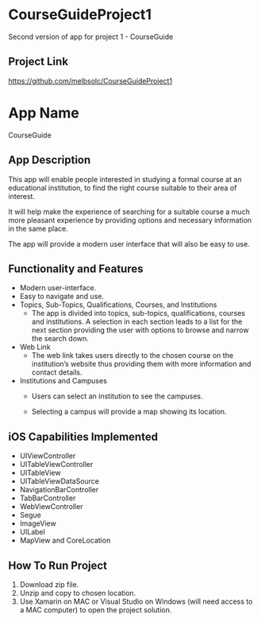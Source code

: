 # CourseGuideProject1
Second version of app for project 1 - CourseGuide

## Project Link
https://github.com/melbsolc/CourseGuideProject1

# App Name
CourseGuide

## App Description
This app will enable people interested in studying a formal course at an educational institution, to find the right course suitable to their area of interest.

It will help make the experience of searching for a suitable course a much more pleasant experience by providing options and necessary information in the same place.

The app will provide a modern user interface that will also be easy to use.

## Functionality and Features

* Modern user-interface.
* Easy to navigate and use.
* Topics, Sub-Topics, Qualifications, Courses, and Institutions
  - The app is divided into topics, sub-topics, qualifications, courses and institutions.  A selection in each section leads to a list for the next section providing the user with options to browse and narrow the search down.
* Web Link
  - The web link takes users directly to the chosen course on the institution’s website thus providing them with more information and contact details.
* Institutions and Campuses
  - Users can select an institution to see the campuses. 

  - Selecting a campus will provide a map showing its location.

## iOS Capabilities Implemented

* UIViewController
* UITableViewController
* UITableView
* UITableViewDataSource
* NavigationBarController
* TabBarController
* WebViewController
* Segue
* ImageView
* UILabel
* MapView and CoreLocation

## How To Run Project

1. Download zip file.
2. Unzip and copy to chosen location.
3. Use Xamarin on MAC or Visual Studio on Windows (will need access to a MAC computer) to open the project solution.


